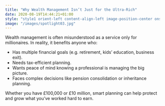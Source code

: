 ```yaml
---
title: "Why Wealth Management Isn’t Just for the Ultra-Rich"
date: 2020-08-19T14:44:21+01:00
style: "style1 orient-left content-align-left image-position-center onscroll-image-fade-in"
image: "/images/spotlight03.jpg"
---
```


Wealth management is often misunderstood as a service only for millionaires. In reality, it benefits anyone who:


-   Has multiple financial goals (e.g. retirement, kids’ education, business exit).
-   Needs tax-efficient planning.
-   Wants peace of mind knowing a professional is managing the big picture.
-   Faces complex decisions like pension consolidation or inheritance planning.

Whether you have £100,000 or £10 million, smart planning can help protect and grow what you’ve worked hard to earn.